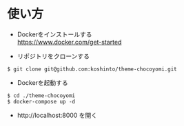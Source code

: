 # 使い方

* Dockerをインストールする  
https://www.docker.com/get-started

* リポジトリをクローンする  
```
$ git clone git@github.com:koshinto/theme-chocoyomi.git
```

* Dockerを起動する
```
$ cd ./theme-chocoyomi
$ docker-compose up -d
```
* http://localhost:8000 を開く
